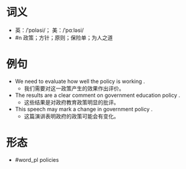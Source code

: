 # 词义
- 英：/ˈpɒləsi/； 美：/ˈpɑːləsi/
- #n 政策；方针；原则；保险单；为人之道
# 例句
- We need to evaluate how well the policy is working .
	- 我们需要对这一政策产生的效果作出评价。
- The results are a clear comment on government education policy .
	- 这些结果是对政府教育政策明显的批评。
- This speech may mark a change in government policy .
	- 这篇演讲表明政府的政策可能会有变化。
# 形态
- #word_pl policies
